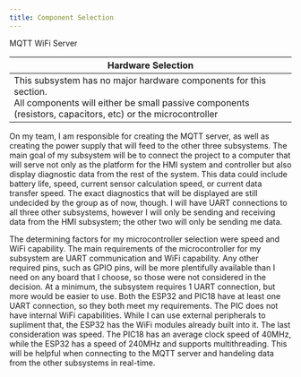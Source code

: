 ```yaml
---
title: Component Selection
---
```


MQTT WiFi Server

| Hardware Selection |
| ------------------ |
| This subsystem has no major hardware components for this section. <br> All components will either be small passive components (resistors, capacitors, etc) or the microcontroller |

On my team, I am responsible for creating the MQTT server, as well as creating the power supply that will feed to the other three subsystems. The main goal of my subsystem will be to connect the project to a computer that will serve not only as the platform for the HMI system and controller but also display diagnostic data from the rest of the system. This data could include battery life, speed, current sensor calculation speed, or current data transfer speed. The exact diagnostics that will be displayed are still undecided by the group as of now, though. I will have UART connections to all three other subsystems, however I will only be sending and receiving data from the HMI subsystem; the other two will only be sending me data.

The determining factors for my microcontroller selection were speed and WiFi capability. The main requirements of the microcontroller for my subsystem are UART communication and WiFi capability. Any other required pins, such as GPIO pins, will be more plentifully available than I need on any board that I choose, so those were not considered in the decision. At a minimum, the subsystem requires 1 UART connection, but more would be easier to use. Both the ESP32 and PIC18 have at least one UART connection, so they both meet my requirements. The PIC does not have internal WiFi capabilities. While I can use external peripherals to supliment that, the ESP32 has the WiFi modules already built into it. The last consideration was speed. The PIC18 has an average clock speed of 40MHz, while the ESP32 has a speed of 240MHz and supports multithreading. This will be helpful when connecting to the MQTT server and handeling data from the other subsystems in real-time.
